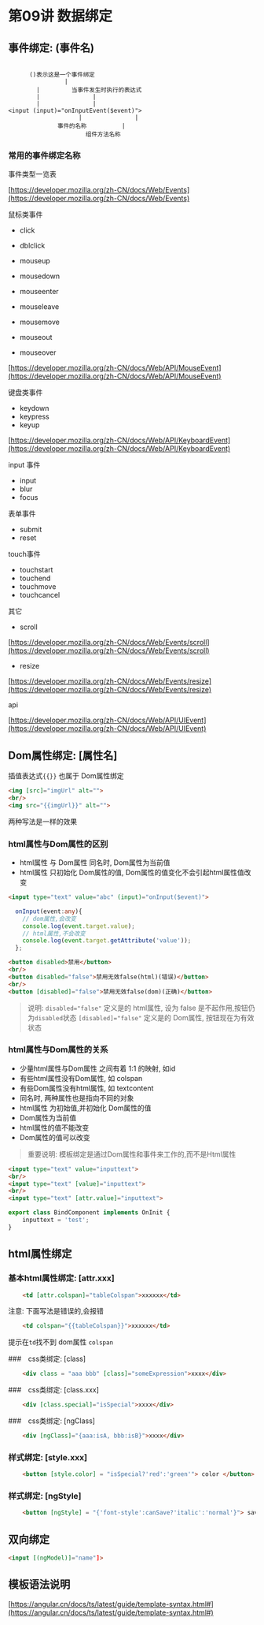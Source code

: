 # 第09讲 数据绑定

## 事件绑定: (事件名)

```
	
	  ()表示这是一个事件绑定
				|
        |         当事件发生时执行的表达式
        |               |
        |               |
<input (input)="onInputEvent($event)">
					|               |
			  事件的名称          |
                      组件方法名称

```

### 常用的事件绑定名称

事件类型一览表

[https://developer.mozilla.org/zh-CN/docs/Web/Events](https://developer.mozilla.org/zh-CN/docs/Web/Events)



鼠标类事件

- click
- dblclick
- mouseup
- mousedown
- mouseenter
- mouseleave

- mousemove
- mouseout
- mouseover

[https://developer.mozilla.org/zh-CN/docs/Web/API/MouseEvent](https://developer.mozilla.org/zh-CN/docs/Web/API/MouseEvent)

键盘类事件

- keydown
- keypress
- keyup

[https://developer.mozilla.org/zh-CN/docs/Web/API/KeyboardEvent](https://developer.mozilla.org/zh-CN/docs/Web/API/KeyboardEvent)

input 事件

- input
- blur
- focus

表单事件

- submit
- reset

touch事件

- touchstart
- touchend
- touchmove
- touchcancel

其它

- scroll

[https://developer.mozilla.org/zh-CN/docs/Web/Events/scroll](https://developer.mozilla.org/zh-CN/docs/Web/Events/scroll)

- resize

[https://developer.mozilla.org/zh-CN/docs/Web/Events/resize](https://developer.mozilla.org/zh-CN/docs/Web/Events/resize)

api

[https://developer.mozilla.org/zh-CN/docs/Web/API/UIEvent](https://developer.mozilla.org/zh-CN/docs/Web/API/UIEvent)

## Dom属性绑定: [属性名]

插值表达式`{{}}` 也属于 Dom属性绑定 

```html
<img [src]="imgUrl" alt="">
<br/>
<img src="{{imgUrl}}" alt="">
```

两种写法是一样的效果

### html属性与Dom属性的区别

- html属性 与 Dom属性 同名时, Dom属性为当前值
- html属性 只初始化 Dom属性的值, Dom属性的值变化不会引起html属性值改变

```html
<input type="text" value="abc" (input)="onInput($event)">
```

```ts
  onInput(event:any){
    // dom属性,会改变
    console.log(event.target.value);
    // html属性,不会改变
    console.log(event.target.getAttribute('value'));
  };
```

```html
<button disabled>禁用</button>
<br/>
<button disabled="false">禁用无效false(html)(错误)</button>
<br/>
<button [disabled]="false">禁用无效false(dom)(正确)</button>
```

> 说明:
> `disabled="false"` 定义是的 html属性, 设为 false 是不起作用,按钮仍为`disabled`状态
> `[disabled]="false"` 定义是的 Dom属性, 按钮现在为有效状态


### html属性与Dom属性的关系

- 少量html属性与Dom属性 之间有着 1:1 的映射, 如id
- 有些html属性没有Dom属性, 如 colspan
- 有些Dom属性没有html属性, 如 textcontent
- 同名时, 两种属性也是指向不同的对象
- html属性 为初始值,并初始化 Dom属性的值
- Dom属性为当前值
- html属性的值不能改变
- Dom属性的值可以改变

> 重要说明:
> 模板绑定是通过Dom属性和事件来工作的,而不是Html属性

```html
<input type="text" value="inputtext">
<br/>
<input type="text" [value]="inputtext">
<br/>
<input type="text" [attr.value]="inputtext">
```

```ts
export class BindComponent implements OnInit {
	inputtext = 'test';
}
```


## html属性绑定

### 基本html属性绑定: [attr.xxx]

```html
	<td [attr.colspan]="tableColspan">xxxxxx</td>
```

注意: 下面写法是错误的,会报错

```html
	<td colspan="{{tableColspan}}">xxxxxx</td>
```

提示在`td`找不到 dom属性 `colspan`



###　css类绑定: [class]

```html
	<div class = "aaa bbb" [class]="someExpression">xxxx</div>
```



###　css类绑定: [class.xxx]

```html
	<div [class.special]="isSpecial">xxxx</div>
```

###　css类绑定: [ngClass]

```html
	<div [ngClass]="{aaa:isA, bbb:isB}">xxxx</div>
```

### 样式绑定: [style.xxx]

```html
	<button [style.color] = "isSpecial?'red':'green'"> color </button>
```

### 样式绑定: [ngStyle]

```html
	<button [ngStyle] = "{'font-style':canSave?'italic':'normal'}"> save </button>
```

## 双向绑定

```html
<input [(ngModel)]="name"]>
```


## 模板语法说明


[https://angular.cn/docs/ts/latest/guide/template-syntax.html#](https://angular.cn/docs/ts/latest/guide/template-syntax.html#)